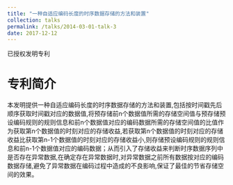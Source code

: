 ```yaml
---
title: "一种自适应编码长度的时序数据存储的方法和装置"
collection: talks
permalink: /talks/2014-03-01-talk-3
date: 2017-12-12
---
```


已授权发明专利

专利简介
======
本发明提供一种自适应编码长度的时序数据存储的方法和装置,包括按时间戳先后顺序获取时间戳对应的数据值,将预存储前n个数据值所需的存储空间值与预存储预设编码规则的规则信息和前n个数据值对应的编码数据所需的存储空间值的比值作为获取第n个数据值的时刻对应的存储收益,若获取第n个数据值的时刻对应的存储收益比获取第n-1个数据值的时刻对应的存储收益小,则存储预设编码规则的规则信息和前n-1个数据值对应的编码数据；从而引入了存储收益来判断时序数据序列中是否存在异常数据,在确定存在异常数据时,对异常数据之前所有数据按对应的编码数据存储,避免了异常数据在编码过程中造成的不良影响,保证了最佳的节省存储空间的效果。
